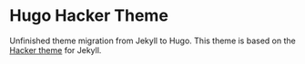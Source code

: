 # Hugo Hacker Theme

Unfinished theme migration from Jekyll to Hugo. This theme is based on the [Hacker theme](https://github.com/en9inerd/hacker) for Jekyll.
